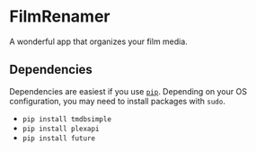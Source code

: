# FilmRenamer

A wonderful app that organizes your film media.

## Dependencies

Dependencies are easiest if you use [`pip`](https://pip.pypa.io/en/stable/installing/). Depending on your OS configuration, you may need to install packages with `sudo`.

- `pip install tmdbsimple`
- `pip install plexapi`
- `pip install future`
